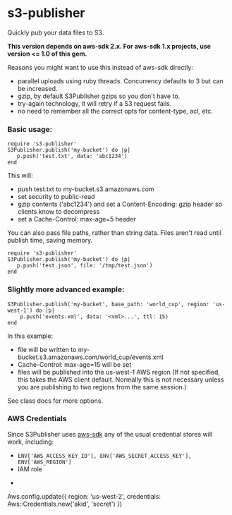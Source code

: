 # s3-publisher

Quickly pub your data files to S3.

**This version depends on aws-sdk 2.x.  For aws-sdk 1.x projects, use version <= 1.0 of this gem.**

Reasons you might want to use this instead of aws-sdk directly:

  * parallel uploads using ruby threads.  Concurrency defaults to 3 but can be increased.
  * gzip, by default S3Publisher gzips so you don't have to.
  * try-again technology, it will retry if a S3 request fails.
  * no need to remember all the correct opts for content-type, acl, etc.

### Basic usage:

```
require 's3-publisher'
S3Publisher.publish('my-bucket') do |p|
   p.push('test.txt', data: 'abc1234')
end
```

This will:

 * push test.txt to my-bucket.s3.amazonaws.com
 * set security to public-read
 * gzip contents ('abc1234') and set a Content-Encoding: gzip header so clients know to decompress
 * set a Cache-Control: max-age=5 header


You can also pass file paths, rather than string data.  Files aren't read until publish time, saving memory.

```
require 's3-publisher'
S3Publisher.publish('my-bucket') do |p|
   p.push('test.json', file: '/tmp/test.json')
end
```

### Slightly more advanced example:

```
S3Publisher.publish('my-bucket', base_path: 'world_cup', region: 'us-west-1') do |p|
    p.push('events.xml', data: '<xml>...', ttl: 15)
end
```

In this example:

 * file will be written to my-bucket.s3.amazonaws.com/world_cup/events.xml
 * Cache-Control: max-age=15 will be set
 * files will be published into the us-west-1 AWS region (If not specified, this takes the AWS client default.  Normally this is not necessary unless you are publishing to two regions from the same session.)

See class docs for more options.

### AWS Credentials

Since S3Publisher uses [aws-sdk](https://github.com/aws/aws-sdk-ruby) any of the usual credential stores will work, including:

 * `ENV['AWS_ACCESS_KEY_ID'], ENV['AWS_SECRET_ACCESS_KEY'], ENV['AWS_REGION']`
 * IAM role
 * ```
  Aws.config.update({
    region: 'us-west-2',
    credentials: Aws::Credentials.new('akid', 'secret')
  })
  ```
